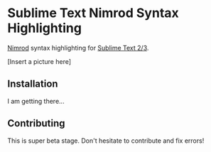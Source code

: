 Sublime Text Nimrod Syntax Highlighting 
=======================================

[Nimrod](http://nimrod-code.org/index.html) syntax highlighting for [Sublime Text 2/3](http://www.sublimetext.com/).

[Insert a picture here]

Installation
------------

I am getting there...


Contributing
------------

This is super beta stage. Don't hesitate to contribute and fix errors! 

